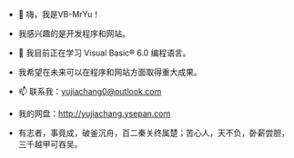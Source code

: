 - 👋 嗨，我是VB-MrYu！
- 我感兴趣的是开发程序和网站。
- 🌱 我目前正在学习 Visual Basic® 6.0 编程语言。
- 我希望在未来可以在程序和网站方面取得重大成果。
- 📫 联系我：yujiachang0@outlook.com
- 我的网盘：http://yujiachang.ysepan.com

- 有志者，事竟成，破釜沉舟，百二秦关终属楚；苦心人，天不负，卧薪尝胆，三千越甲可吞吴。

